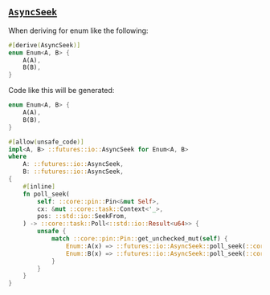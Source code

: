 ## [`AsyncSeek`](https://docs.rs/futures-preview/0.3.0-alpha.19/futures/io/trait.AsyncSeek.html)

When deriving for enum like the following:

```rust
#[derive(AsyncSeek)]
enum Enum<A, B> {
    A(A),
    B(B),
}
```

Code like this will be generated:

```rust
enum Enum<A, B> {
    A(A),
    B(B),
}

#[allow(unsafe_code)]
impl<A, B> ::futures::io::AsyncSeek for Enum<A, B>
where
    A: ::futures::io::AsyncSeek,
    B: ::futures::io::AsyncSeek,
{
    #[inline]
    fn poll_seek(
        self: ::core::pin::Pin<&mut Self>,
        cx: &mut ::core::task::Context<'_>,
        pos: ::std::io::SeekFrom,
    ) -> ::core::task::Poll<::std::io::Result<u64>> {
        unsafe {
            match ::core::pin::Pin::get_unchecked_mut(self) {
                Enum::A(x) => ::futures::io::AsyncSeek::poll_seek(::core::pin::Pin::new_unchecked(x), cx, pos),
                Enum::B(x) => ::futures::io::AsyncSeek::poll_seek(::core::pin::Pin::new_unchecked(x), cx, pos),
            }
        }
    }
}
```
